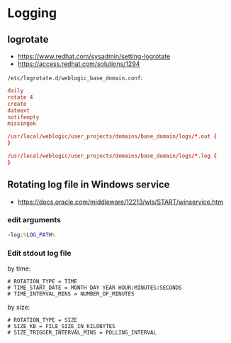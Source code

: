 # Logging

## logrotate

- https://www.redhat.com/sysadmin/setting-logrotate
- https://access.redhat.com/solutions/1294

`/etc/logrotate.d/weblogic_base_domain.conf`:

```conf
daily
rotate 4
create
dateext
notifempty
missingok

/usr/local/weblogic/user_projects/domains/base_domain/logs/*.out {
}

/usr/local/weblogic/user_projects/domains/base_domain/logs/*.log {
}
```

## Rotating log file in Windows service

- https://docs.oracle.com/middleware/12213/wls/START/winservice.htm

### edit arguments

```cmd
-log:%LOG_PATH%
```

### Edit stdout log file

by time:

```log
# ROTATION_TYPE = TIME
# TIME_START_DATE = MONTH DAY YEAR HOUR:MINUTES:SECONDS
# TIME_INTERVAL_MINS = NUMBER_OF_MINUTES
```

by size:

```log
# ROTATION_TYPE = SIZE
# SIZE_KB = FILE_SIZE_IN_KILOBYTES
# SIZE_TRIGGER_INTERVAL_MINS = POLLING_INTERVAL
```

